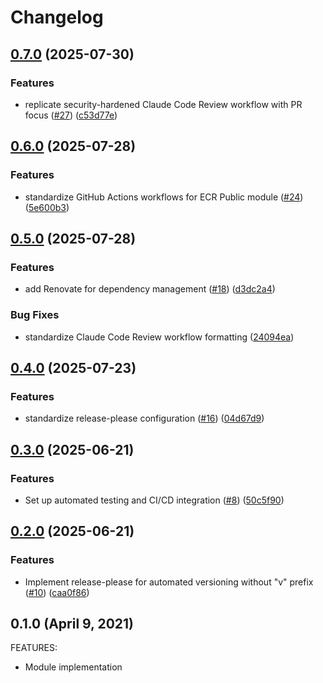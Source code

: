 # Changelog

## [0.7.0](https://github.com/lgallard/terraform-aws-ecrpublic/compare/0.6.0...0.7.0) (2025-07-30)


### Features

* replicate security-hardened Claude Code Review workflow with PR focus ([#27](https://github.com/lgallard/terraform-aws-ecrpublic/issues/27)) ([c53d77e](https://github.com/lgallard/terraform-aws-ecrpublic/commit/c53d77e0d57953258df50b7ec5645f5996a6cdb6))

## [0.6.0](https://github.com/lgallard/terraform-aws-ecrpublic/compare/0.5.0...0.6.0) (2025-07-28)


### Features

* standardize GitHub Actions workflows for ECR Public module ([#24](https://github.com/lgallard/terraform-aws-ecrpublic/issues/24)) ([5e600b3](https://github.com/lgallard/terraform-aws-ecrpublic/commit/5e600b34967ae835c3a41f0c152a011b1604fee3))

## [0.5.0](https://github.com/lgallard/terraform-aws-ecrpublic/compare/0.4.0...0.5.0) (2025-07-28)


### Features

* add Renovate for dependency management ([#18](https://github.com/lgallard/terraform-aws-ecrpublic/issues/18)) ([d3dc2a4](https://github.com/lgallard/terraform-aws-ecrpublic/commit/d3dc2a4a74e625b79bd323e938e6691526883ee6))


### Bug Fixes

* standardize Claude Code Review workflow formatting ([24094ea](https://github.com/lgallard/terraform-aws-ecrpublic/commit/24094eaf06c14283cdf1f4d93778a687792e1f4e))

## [0.4.0](https://github.com/lgallard/terraform-aws-ecrpublic/compare/0.3.0...0.4.0) (2025-07-23)


### Features

* standardize release-please configuration ([#16](https://github.com/lgallard/terraform-aws-ecrpublic/issues/16)) ([04d67d9](https://github.com/lgallard/terraform-aws-ecrpublic/commit/04d67d9876fd4bc0310ea4e63834617241d9f396))

## [0.3.0](https://github.com/lgallard/terraform-aws-ecrpublic/compare/0.2.0...0.3.0) (2025-06-21)


### Features

* Set up automated testing and CI/CD integration ([#8](https://github.com/lgallard/terraform-aws-ecrpublic/issues/8)) ([50c5f90](https://github.com/lgallard/terraform-aws-ecrpublic/commit/50c5f90ce1ab7d4f345668c76de5381e60743362))

## [0.2.0](https://github.com/lgallard/terraform-aws-ecrpublic/compare/0.1.0...0.2.0) (2025-06-21)


### Features

* Implement release-please for automated versioning without "v" prefix ([#10](https://github.com/lgallard/terraform-aws-ecrpublic/issues/10)) ([caa0f86](https://github.com/lgallard/terraform-aws-ecrpublic/commit/caa0f868e0e3522dd1c979fd29c92e3db17c135f))

## 0.1.0 (April 9, 2021)

FEATURES:

  * Module implementation
